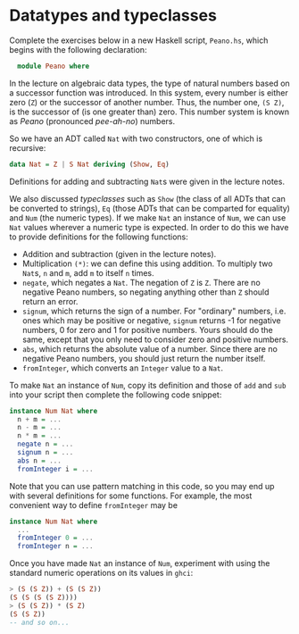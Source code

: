 # Datatypes and typeclasses

Complete the exercises below in a new Haskell script, `Peano.hs`,
which begins with the following declaration:

```Haskell
  module Peano where
```

In the lecture on algebraic data types, the type of natural numbers
based on a successor function was introduced. In this system, every
number is either zero (`Z`) or the successor of another
number. Thus, the number one, `(S Z)`, is the successor of
(is one greater than) zero. This number system is known as
*Peano* (pronounced *pee-ah-no*) numbers.

So we have an ADT called `Nat` with two constructors, one of which is recursive:

```Haskell
data Nat = Z | S Nat deriving (Show, Eq)
```

Definitions for adding and subtracting `Nat`s were given in the lecture notes. 

We also discussed *typeclasses* such as `Show` (the class of all ADTs
that can be converted to strings), `Eq` (those ADTs that can be
comparted for equality) and `Num` (the numeric types). If we make
`Nat` an instance of `Num`, we can use `Nat` values wherever a
numeric type is expected. In order to do this we have to provide
definitions for the following functions:

+ Addition and subtraction (given in the lecture notes).
+ Multiplication `(*)`: we can define this using addition. To multiply two `Nat`s,
    `n` and `m`, add `m` to itself `n` times.
+ `negate`, which negates a `Nat`. The negation of `Z` is `Z`. There
    are no negative Peano numbers, so negating anything other than `Z`
    should return an error.
+ `signum`, which returns the sign of a number. For "ordinary"
    numbers, i.e. ones which may be positive or negative, `signum`
    returns -1 for negative numbers, 0 for zero and 1 for positive
    numbers. Yours should do the same, except that you only need to
    consider zero and positive numbers.
+ `abs`, which returns the absolute value of a number. Since there are no
    negative Peano numbers, you should just return the number itself.
+ `fromInteger`, which converts an `Integer` value to a `Nat`.

To make `Nat` an instance of `Num`, copy its definition and those of
`add` and `sub` into your script then complete the following code snippet:

```Haskell
instance Num Nat where
  n + m = ...
  n - m = ...
  n * m = ...
  negate n = ...
  signum n = ...
  abs n = ...
  fromInteger i = ...
```

Note that you can use pattern matching in this code, so you may end up with several definitions
for some functions. For example, the most convenient way to define `fromInteger` may be

```Haskell
instance Num Nat where
  ...
  fromInteger 0 = ...
  fromInteger n = ...
```

Once you have made `Nat` an instance of `Num`, experiment with using the standard
numeric operations on its values in `ghci`:

```Haskell
> (S (S Z)) + (S (S Z))
(S (S (S (S Z))))
> (S (S Z)) * (S Z)
(S (S Z))
-- and so on...
```
